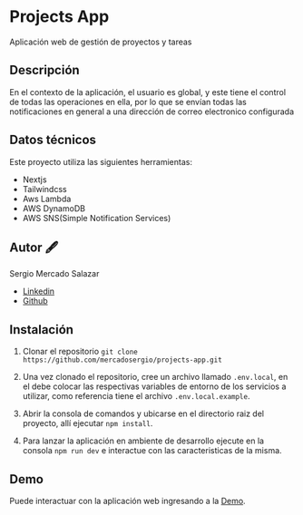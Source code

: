 # Projects App

Aplicación web de gestión de proyectos y tareas

## Descripción

En el contexto de la aplicación, el usuario es global, y este tiene el control de todas las operaciones en ella, por lo que se envían todas las notificaciones en general a una dirección de correo electronico configurada

## Datos técnicos

Este proyecto utiliza las siguientes herramientas:
- Nextjs
- Tailwindcss
- Aws Lambda
- AWS DynamoDB
- AWS SNS(Simple Notification Services)

## Autor 🖋️

Sergio Mercado Salazar

- [Linkedin](https://www.linkedin.com/in/devsergiom/)
- [Github](https://github.com/mercadosergio)

## Instalación

1. Clonar el repositorio
   `git clone https://github.com/mercadosergio/projects-app.git`

2. Una vez clonado el repositorio, cree un archivo llamado ``.env.local``, en el debe colocar las respectivas variables de entorno de los servicios a utilizar, como referencia tiene el archivo `.env.local.example`.

3. Abrir la consola de comandos y ubicarse en el directorio raiz del proyecto, allí ejecutar `npm install`.

4. Para lanzar la aplicación en ambiente de desarrollo ejecute en la consola `npm run dev` e interactue con las caracteristicas de la misma.

## Demo
Puede interactuar con la aplicación web ingresando a la [Demo](https://projects-appx.netlify.app/).